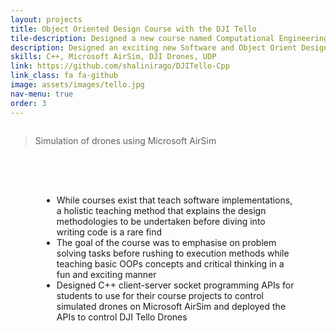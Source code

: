 ```yaml
---
layout: projects
title: Object Oriented Design Course with the DJI Tello
tile-description: Designed a new course named Computational Engineering for the ECE Department @Virginia Tech <br /> 
description: Designed an exciting new Software and Object Orient Design course with the help of Microsoft AirSim and DJI Tello Drones
skills: C++, Microsoft AirSim, DJI Drones, UDP
link: https://github.com/shalinirago/DJITello-Cpp
link_class: fa fa-github
image: assets/images/tello.jpg 
nav-menu: true
order: 3
---
```


<!-- Main -->
<div id="main">
<section id = "two" class="spotlights">
	<section>
	<div class="inner">
	<span class="image main">
		<img src="https://raw.githubusercontent.com/shalinirago/portfolio/main/tello_desc.gif" alt="" data-position="center center" />
		<figcaption><blockquote>Simulation of drones using Microsoft AirSim</blockquote></figcaption>
	</span>
	</div> 
		<div class="content">
			<div class="inner" style="padding: 50px">
				<div class="box">
				<ul>
					<li>While courses exist that teach software implementations, a holistic teaching method that explains the design methodologies to be undertaken before diving into writing code is a rare find</li>
					<li>The goal of the course was to emphasise on problem solving tasks before rushing to execution methods while teaching basic OOPs concepts and critical thinking in a fun and exciting manner</li>
					<li>Designed C++ client-server socket programming APIs for students to use for their course projects to control simulated drones on Microsoft AirSim and deployed the APIs to control DJI Tello Drones</li>
				</ul>	
			    </div>	
		</div>
	</div>
	</section>
</section> 

</div>

